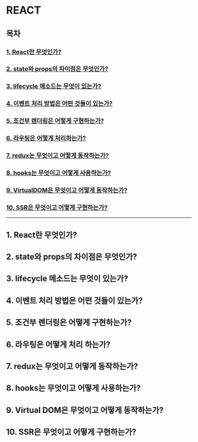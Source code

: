 # REACT

## 목차

### [1. React란 무엇인가?](#1-React란-무엇인가-1)
### [2. state와 props의 차이점은 무엇인가?](#2-state와props의-차이점은-무엇인가-1)
### [3. lifecycle 메소드는 무엇이 있는가?](#3-lifecycle-메소드는-무엇이-있는가-1)
### [4. 이벤트 처리 방법은 어떤 것들이 있는가?](#4-이벤트-처리-방법은-어떤-것들이-있는가-1)
### [5. 조건부 렌더링은 어떻게 구현하는가?](#5-조건부-렌더링은-어떻게-구현하는가-1)
### [6. 라우팅은 어떻게 처리하는가?](#6-라우팅은-어떻게-처리-하는가-1)
### [7. redux는 무엇이고 어떻게 동작하는가?](#7-redux는-무엇이고-어떻게-동작하는가-1)
### [8. hooks는 무엇이고 어떻게 사용하는가?](#8-hooks는-무엇이고-어떻게-사용하는가-1)
### [9. VirtualDOM은 무엇이고 어떻게 동작하는가?](#9-virtual-dom은-무엇이고-어떻게-동작하는가)
### [10. SSR은 무엇이고 어떻게 구현하는가?](#10-SSR은-무엇이고-어떻게-구현하는가-1)
---
## 1. React란 무엇인가?
## 2. state와 props의 차이점은 무엇인가?
## 3. lifecycle 메소드는 무엇이 있는가?
## 4. 이벤트 처리 방법은 어떤 것들이 있는가?
## 5. 조건부 렌더링은 어떻게 구현하는가?
## 6. 라우팅은 어떻게 처리 하는가?
## 7. redux는 무엇이고 어떻게 동작하는가?
## 8. hooks는 무엇이고 어떻게 사용하는가?
## 9. Virtual DOM은 무엇이고 어떻게 동작하는가?
## 10. SSR은 무엇이고 어떻게 구현하는가?


